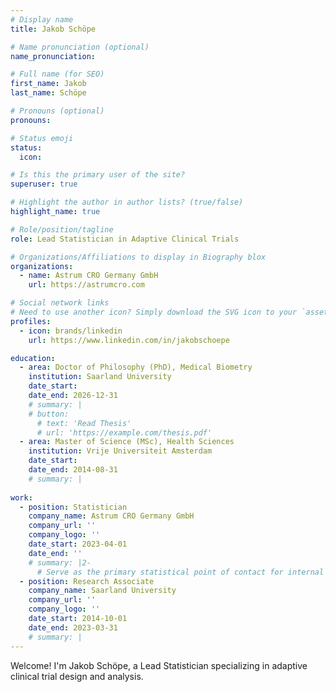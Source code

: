 ```yaml
---
# Display name
title: Jakob Schöpe

# Name pronunciation (optional)
name_pronunciation:

# Full name (for SEO)
first_name: Jakob
last_name: Schöpe

# Pronouns (optional)
pronouns:

# Status emoji
status:
  icon: 

# Is this the primary user of the site?
superuser: true

# Highlight the author in author lists? (true/false)
highlight_name: true

# Role/position/tagline
role: Lead Statistician in Adaptive Clinical Trials

# Organizations/Affiliations to display in Biography blox
organizations:
  - name: Astrum CRO Germany GmbH
    url: https://astrumcro.com

# Social network links
# Need to use another icon? Simply download the SVG icon to your `assets/media/icons/` folder.
profiles:
  - icon: brands/linkedin
    url: https://www.linkedin.com/in/jakobschoepe

education:
  - area: Doctor of Philosophy (PhD), Medical Biometry
    institution: Saarland University
    date_start: 
    date_end: 2026-12-31
    # summary: |
    # button:
      # text: 'Read Thesis'
      # url: 'https://example.com/thesis.pdf'
  - area: Master of Science (MSc), Health Sciences
    institution: Vrije Universiteit Amsterdam
    date_start:
    date_end: 2014-08-31
    # summary: |
   
work:
  - position: Statistician
    company_name: Astrum CRO Germany GmbH
    company_url: ''
    company_logo: ''
    date_start: 2023-04-01
    date_end: ''
    # summary: |2-
      # Serve as the primary statistical point of contact for internal teams and external stakeholders, providing expert guidance on study design, analyses, and statistical deliverables.  
  - position: Research Associate
    company_name: Saarland University
    company_url: ''
    company_logo: ''
    date_start: 2014-10-01
    date_end: 2023-03-31
    # summary: |
---
```


Welcome! I'm Jakob Schöpe, a Lead Statistician specializing in adaptive clinical trial design and analysis.
